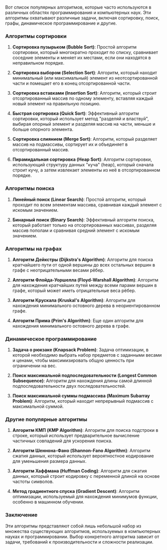 Вот список популярных алгоритмов, которые часто используются в различных областях программирования и компьютерных наук. Эти алгоритмы охватывают различные задачи, включая сортировку, поиск, графы, динамическое программирование и другие.

### Алгоритмы сортировки

1. **Сортировка пузырьком (Bubble Sort)**: Простой алгоритм сортировки, который многократно проходит по списку, сравнивает соседние элементы и меняет их местами, если они находятся в неправильном порядке.
   
2. **Сортировка выбором (Selection Sort)**: Алгоритм, который находит минимальный (или максимальный) элемент из неотсортированной части и помещает его в конец отсортированной части.

3. **Сортировка вставками (Insertion Sort)**: Алгоритм, который строит отсортированный массив по одному элементу, вставляя каждый новый элемент на правильную позицию.

4. **Быстрая сортировка (Quick Sort)**: Эффективный алгоритм сортировки, который использует метод "разделяй и властвуй", выбирая опорный элемент и разделяя массив на части, меньше и больше опорного элемента.

5. **Сортировка слиянием (Merge Sort)**: Алгоритм, который разделяет массив на подмассивы, сортирует их и объединяет в отсортированный массив.

6. **Пирамидальная сортировка (Heap Sort)**: Алгоритм сортировки, использующий структуру данных "куча" (heap), который сначала строит кучу, а затем извлекает элементы из неё в отсортированном порядке.

### Алгоритмы поиска

1. **Линейный поиск (Linear Search)**: Простой алгоритм, который проходит по всем элементам массива, сравнивая каждый элемент с искомым значением.

2. **Бинарный поиск (Binary Search)**: Эффективный алгоритм поиска, который работает только на отсортированных массивах, разделяя массив пополам и сравнивая средний элемент с искомым значением.

### Алгоритмы на графах

1. **Алгоритм Дейкстры (Dijkstra's Algorithm)**: Алгоритм для поиска кратчайшего пути от одной вершины до всех остальных вершин в графе с неотрицательными весами рёбер.

2. **Алгоритм Флойда-Уоршелла (Floyd-Warshall Algorithm)**: Алгоритм для нахождения кратчайших путей между всеми парами вершин в графе, который может иметь отрицательные веса рёбер.

3. **Алгоритм Крускала (Kruskal's Algorithm)**: Алгоритм для нахождения минимального остовного дерева в неориентированном графе.

4. **Алгоритм Прима (Prim's Algorithm)**: Еще один алгоритм для нахождения минимального остовного дерева в графе.

### Динамическое программирование

1. **Задача о рюкзаке (Knapsack Problem)**: Задача оптимизации, в которой необходимо выбрать набор предметов с заданными весами и ценами, чтобы максимизировать общую ценность при ограничении на вес.

2. **Поиск максимальной подпоследовательности (Longest Common Subsequence)**: Алгоритм для нахождения длины самой длинной подпоследовательности двух последовательностей.

3. **Поиск максимальной суммы подмассива (Maximum Subarray Problem)**: Алгоритм, который находит непрерывный подмассив с максимальной суммой.

### Другие популярные алгоритмы

1. **Алгоритм КМП (KMP Algorithm)**: Алгоритм для поиска подстроки в строке, который использует предварительное вычисление частичных совпадений для ускорения поиска.

2. **Алгоритм Шеннона-Фано (Shannon-Fano Algorithm)**: Алгоритм сжатия данных, который использует вероятностное кодирование для уменьшения размера данных.

3. **Алгоритм Хаффмана (Huffman Coding)**: Алгоритм для сжатия данных, который строит кодировку с переменной длиной на основе частоты символов.

4. **Метод градиентного спуска (Gradient Descent)**: Алгоритм оптимизации, используемый для нахождения минимумов функции, особенно в машинном обучении.

### Заключение

Эти алгоритмы представляют собой лишь небольшой набор из множества существующих алгоритмов, используемых в компьютерных науках и программировании. Выбор конкретного алгоритма зависит от задачи, требований к производительности и сложности реализации.